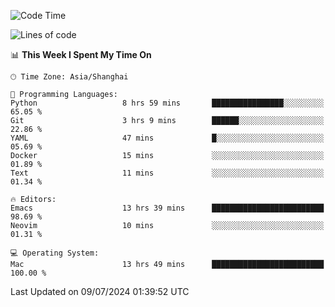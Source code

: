 <!--START_SECTION:waka-->
![Code Time](http://img.shields.io/badge/Code%20Time-2%2C049%20hrs%204%20mins-blue)

![Lines of code](https://img.shields.io/badge/From%20Hello%20World%20I%27ve%20Written-308.1%20thousand%20lines%20of%20code-blue)

📊 **This Week I Spent My Time On** 

```text
🕑︎ Time Zone: Asia/Shanghai

💬 Programming Languages: 
Python                   8 hrs 59 mins       ████████████████░░░░░░░░░   65.05 % 
Git                      3 hrs 9 mins        ██████░░░░░░░░░░░░░░░░░░░   22.86 % 
YAML                     47 mins             █░░░░░░░░░░░░░░░░░░░░░░░░   05.69 % 
Docker                   15 mins             ░░░░░░░░░░░░░░░░░░░░░░░░░   01.89 % 
Text                     11 mins             ░░░░░░░░░░░░░░░░░░░░░░░░░   01.34 % 

🔥 Editors: 
Emacs                    13 hrs 39 mins      █████████████████████████   98.69 % 
Neovim                   10 mins             ░░░░░░░░░░░░░░░░░░░░░░░░░   01.31 % 

💻 Operating System: 
Mac                      13 hrs 49 mins      █████████████████████████   100.00 % 
```


 Last Updated on 09/07/2024 01:39:52 UTC
<!--END_SECTION:waka-->
